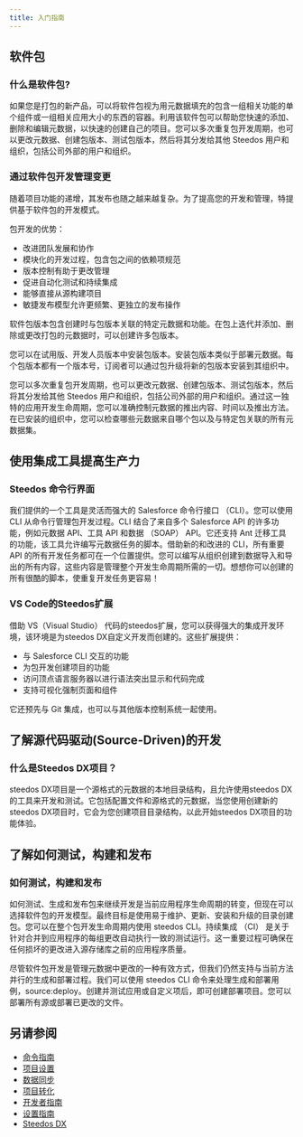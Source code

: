 ```yaml
---
title: 入门指南
---
```


## 软件包

### 什么是软件包?

如果您是打包的新产品，可以将软件包视为用元数据填充的包含一组相关功能的单个组件或一组相关应用大小的东西的容器。利用该软件包可以帮助您快速的添加、删除和编辑元数据，以快速的创建自己的项目。您可以多次重复包开发周期，也可以更改元数据、创建包版本、测试包版本，然后将其分发给其他 Steedos 用户和组织，包括公司外部的用户和组织。

### 通过软件包开发管理变更

随着项目功能的递增，其发布也随之越来越复杂。为了提高您的开发和管理，特提供基于软件包的开发模式。

包开发的优势：

- 改进团队发展和协作
- 模块化的开发过程，包含包之间的依赖项规范
- 版本控制有助于更改管理
- 促进自动化测试和持续集成
- 能够直接从源构建项目
- 敏捷发布模型允许更频繁、更独立的发布操作

软件包版本包含创建时与包版本关联的特定元数据和功能。在包上迭代并添加、删除或更改打包的元数据时，可以创建许多包版本。

您可以在试用版、开发人员版本中安装包版本。安装包版本类似于部署元数据。每个包版本都有一个版本号，订阅者可以通过包升级将新的包版本安装到其组织中。

您可以多次重复包开发周期，也可以更改元数据、创建包版本、测试包版本，然后将其分发给其他 Steedos 用户和组织，包括公司外部的用户和组织。通过这一独特的应用开发生命周期，您可以准确控制元数据的推出内容、时间以及推出方法。在已安装的组织中，您可以检查哪些元数据来自哪个包以及与特定包关联的所有元数据集。

## 使用集成工具提高生产力

### Steedos 命令行界面

我们提供的一个工具是灵活而强大的 Salesforce 命令行接口 （CLI）。您可以使用 CLI 从命令行管理包开发过程。CLI 结合了来自多个 Salesforce API 的许多功能，例如元数据 API、工具 API 和数据 （SOAP） API。它还支持 Ant 迁移工具的功能，该工具允许编写元数据任务的脚本。借助新的和改进的 CLI，所有重要 API 的所有开发任务都可在一个位置提供。您可以编写从组织创建到数据导入和导出的所有内容，这些内容是管理整个开发生命周期所需的一切。想想你可以创建的所有很酷的脚本，使重复开发任务更容易！

### VS Code的Steedos扩展

借助 VS（Visual Studio） 代码的steedos扩展，您可以获得强大的集成开发环境，该环境是为steedos DX自定义开发而创建的。这些扩展提供：

- 与 Salesforce CLI 交互的功能
- 为包开发创建项目的功能
- 访问顶点语言服务器以进行语法突出显示和代码完成
- 支持可视化强制页面和组件

它还预先与 Git 集成，也可以与其他版本控制系统一起使用。

## 了解源代码驱动(Source-Driven)的开发

### 什么是Steedos DX项目？

steedos DX项目是一个源格式的元数据的本地目录结构，且允许使用steedos DX的工具来开发和测试。它包括配置文件和源格式的元数据，当您使用创建新的steedos DX项目时，它会为您创建项目目录结构，以此开始steedos DX项目的功能体验。

## 了解如何测试，构建和发布

### 如何测试，构建和发布

如何测试、生成和发布包来继续开发是当前应用程序生命周期的转变，但现在可以选择软件包的开发模型。最终目标是使用易于维护、更新、安装和升级的目录创建包。您可以在整个包开发生命周期内使用 steedos CLI。持续集成 （CI） 是关于针对合并到应用程序的每组更改自动执行一致的测试运行。这一重要过程可确保在任何损坏的更改进入源存储库之前的应用程序质量。

尽管软件包开发是管理元数据中更改的一种有效方式，但我们仍然支持与当前方法并行的生成和部署过程。我们可以使用 steedos CLI 命令来处理生成和部署用例，source:deploy。创建并测试应用或自定义项后，即可创建部署项目。您可以部署所有源或部署已更改的文件。

## 另请参阅

- [命令指南](/dx/command_reference)
- [项目设置](/dx/project_setup)
- [数据同步](/dx/data_synchronization)
- [项目转化](/dx/convert_project)
- [开发者指南](/dx/developer_guide)
- [设置指南](/dx/setup_guide)
- [Steedos DX](/dx/summary)
